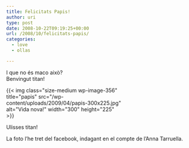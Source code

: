 ```yaml
---
title: Felicitats Papis!
author: uri
type: post
date: 2008-10-22T09:19:25+00:00
url: /2008/10/felicitats-papis/
categories:
  - love
  - ollas

---
```

I que no és maco això?  
Benvingut titan!

<div id="attachment_356" style="width: 310px" class="wp-caption aligncenter">
  {{< img class="size-medium wp-image-356" title="papis" src="/wp-content/uploads/2009/04/papis-300x225.jpg" alt="Vida nova!" width="300" height="225" >}}
  
  <p class="wp-caption-text">
    Ulisses titan!
  </p>
</div>

La foto l&#8217;he tret del facebook, indagant en el compte de l&#8217;Anna Tarruella.